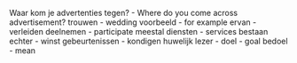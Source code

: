 Waar kom je advertenties tegen? - Where do you come across advertisement?
trouwen - wedding
voorbeeld - for example
ervan - 
verleiden 
deelnemen - participate
meestal
diensten - services
bestaan 
echter - 
winst
gebeurtenissen - 
kondigen 
huwelijk
lezer - 
doel - goal
bedoel - mean